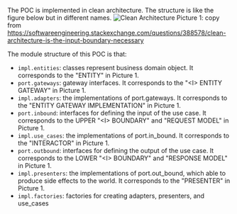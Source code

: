The POC is implemented in clean architecture.
The structure is like the figure below but in different names.
![Clean Architecture](https://i.stack.imgur.com/1qT9h.png)
Picture 1: copy from https://softwareengineering.stackexchange.com/questions/388578/clean-architecture-is-the-input-boundary-necessary

The module structure of this POC is that:
* `impl.entities`: classes represent business domain object. It corresponds to the "ENTITY" in Picture 1.
* `port.gateways`: gateway interfaces. It corresponds to the "\<I> ENTITY GATEWAY" in Picture 1.
* `impl.adapters`: the implementations of port.gateways. It corresponds to the "ENTITY GATEWAY IMPLEMENTATION" in Picture 1.
* `port.inbound`: interfaces for defining the input of the use case. It corresponds to the UPPER "\<I> BOUNDARY" and "REQUEST MODEL" in Picture 1.
* `impl.use_cases`: the implementations of port.in_bound. It corresponds to the "INTERACTOR" in Picture 1.
* `port.outbound`: interfaces for defining the output of the use case. It corresponds to the LOWER "\<I> BOUNDARY" and "RESPONSE MODEL" in Picture 1.
* `impl.presenters`: the implementations of port.out_bound, which able to produce side effects to the world. It corresponds to the "PRESENTER" in Picture 1.
* `impl.factories`: factories for creating adapters, presenters, and use_cases

